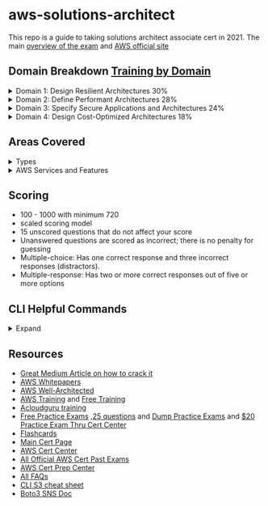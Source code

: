 # aws-solutions-architect
This repo is a guide to taking solutions architect associate cert in 2021. The main [overview of the exam](https://github.com/MattN-HB/aws-solutions-architect/blob/main/AWS-Certified-Solutions-Architect-Associate_Exam-Guide.pdf) and [AWS official site](https://aws.amazon.com/certification/certified-solutions-architect-associate/)

## Domain Breakdown [Training by Domain](https://www.aws.training/Details/Curriculum?id=20685&ep=sec&sec=assoc_saa)
<details>
  <summary>Domain 1: Design Resilient Architectures 30%</summary>

1.1 Design a multi-tier architecture solution
* Determine a solution design based on access patterns.
* Determine a scaling strategy for components used in a design.
* Select an appropriate database based on requirements.
* Select an appropriate compute and storage service based on requirements.

1.2 Design highly available and/or fault-tolerant architectures
* Determine the amount of resources needed to provide a fault-tolerant architecture across
Availability Zones.
* Select a highly available configuration to mitigate single points of failure.
* Apply AWS services to improve the reliability of legacy applications when application changes
are not possible.
* Select an appropriate disaster recovery strategy to meet business requirements.
* Identify key performance indicators to ensure the high availability of the solution.
1.3 Design decoupling mechanisms using AWS services

* Determine which AWS services can be leveraged to achieve loose coupling of components.
* Determine when to leverage serverless technologies to enable decoupling.

1.4 Choose appropriate resilient storage
* Define a strategy to ensure the durability of data.
* Identify how data service consistency will affect the operation of the application.
* Select data services that will meet the access requirements of the application.
* Identify storage services that can be used with hybrid or non-cloud-native applications.
</details>
<details>
  <summary>Domain 2: Define Performant Architectures 28%</summary>

2.1 Identify elastic and scalable compute solutions for a workload
* Select the appropriate instance(s) based on compute, storage, and networking requirements.
* Choose the appropriate architecture and services that scale to meet performance
requirements.
* Identify metrics to monitor the performance of the solution.

2.2 Select high-performing and scalable storage solutions for a workload
* Select a storage service and configuration that meets performance demands.
* Determine storage services that can scale to accommodate future needs.

2.3 Select high-performing networking solutions for a workload
* Select appropriate AWS connectivity options to meet performance demands.
* Select appropriate features to optimize connectivity to AWS public services.
* Determine an edge caching strategy to provide performance benefits.
* Select appropriate data transfer service for migration and/or ingestion.

2.4 Choose high-performing database solutions for a workload
* Select an appropriate database scaling strategy.
* Determine when database caching is required for performance improvement.
* Choose a suitable database service to meet performance needs.
</details>
<details>
  <summary>Domain 3: Specify Secure Applications and Architectures 24%</summary>

3.1 Design secure access to AWS resources

* Determine when to choose between users, groups, and roles.
* Interpret the net effect of a given access policy.
* Select appropriate techniques to secure a root account.
* Determine ways to secure credentials using features of AWS IAM.
* Determine the secure method for an application to access AWS APIs.
* Select appropriate services to create traceability for access to AWS resources.

3.2 Design secure application tiers

* Given traffic control requirements, determine when and how to use security groups and
network ACLs.
* Determine a network segmentation strategy using public and private subnets.
* Select the appropriate routing mechanism to securely access AWS service endpoints or
internet-based resources from Amazon VPC.
* Select appropriate AWS services to protect applications from external threats.

3.3 Select appropriate data security options

* Determine the policies that need to be applied to objects based on access patterns.
* Select appropriate encryption options for data at rest and in transit for
</details>
<details>
  <summary>Domain 4: Design Cost-Optimized Architectures 18%</summary>

4.1 Identify cost-effective storage solutions
* Determine the most cost-effective data storage options based on requirements.
* Apply automated processes to ensure that data over time is stored on storage tiers that
minimize costs.
</details>

## Areas Covered
<details>
  <summary>Types</summary>

* Compute
* Cost management
* Database
* Disaster recovery
* High availability
* Management and governance
* Microservices and component decoupling
* Migration and data transfer
* Networking, connectivity, and content delivery
* Security
  
    ![image](https://user-images.githubusercontent.com/44328319/127173054-6721a4cd-ac53-492d-b62d-8432ddfb177b.png)
    ![image](https://user-images.githubusercontent.com/44328319/127173180-fc408fda-8d3d-449d-8466-d423e6b08440.png)
    ![image](https://user-images.githubusercontent.com/44328319/127173211-57e74be4-9e83-4072-bc7c-8d4b627b18ea.png)
    ![image](https://user-images.githubusercontent.com/44328319/127173332-c19dc17a-10ec-4b8a-bea8-97b25e15f5b2.png)
    ![image](https://user-images.githubusercontent.com/44328319/127173919-6098ecf4-fe43-40c9-a40a-26beb0c79b55.png)
  
* Serverless design principles
</details>
<details>
  <summary>AWS Services and Features</summary>

Analytics:
* Amazon Athena
* Amazon Elasticsearch Service (Amazon ES)
* Amazon EMR
* AWS Glue
* Amazon Kinesis
* Amazon QuickSight

AWS Billing and Cost Management:
* AWS Budgets
* Cost Explorer

Application Integration:
* Amazon Simple Notification Service (Amazon SNS)
* [Amazon Simple Queue Service SQS](https://aws.amazon.com/sqs/faqs/?ep=sec&sec=assoc_saa)

Compute:
* [Amazon EC2](https://aws.amazon.com/ec2/faqs/?ep=sec&sec=assoc_saa)
  
  ![image](https://user-images.githubusercontent.com/44328319/127187878-0f66c1ea-2c5b-4306-b05d-d784fb96fcd5.png)

* AWS Elastic Beanstalk
* Amazon Elastic Container Service (Amazon ECS)
* Amazon Elastic Kubernetes Service (Amazon EKS)
* Elastic Load Balancing
* AWS Fargate
* AWS Lambda

Database:
* Amazon Aurora
* Amazon DynamoDB
* Amazon ElastiCache
* [Amazon RDS](https://aws.amazon.com/rds/faqs/?ep=sec&sec=assoc_saa)
* Amazon Redshift

Management and Governance:
* AWS Auto Scaling
* AWS Backup
* AWS CloudFormation
* AWS CloudTrail
* Amazon CloudWatch
* AWS Config
* Amazon EventBridge (Amazon CloudWatch Events)
* AWS Organizations
* AWS Resource Access Manager
* AWS Systems Manager
* AWS Trusted Advisor

Migration and Transfer:
* AWS Database Migration Service (AWS DMS)
* AWS DataSync
* AWS Migration Hub
* AWS Server Migration Service (AWS SMS)
* AWS Snowball
* AWS Transfer Family

Networking and Content Delivery:
* Amazon API Gateway
* Amazon CloudFront
* AWS Direct Connect
* AWS Global Accelerator
* [Amazon Route 53](https://aws.amazon.com/route53/faqs/?ep=sec&sec=assoc_saa)
* AWS Transit Gateway
* [Amazon VPC](https://aws.amazon.com/vpc/faqs/?ep=sec&sec=assoc_saa)
  
  ![image](https://user-images.githubusercontent.com/44328319/127172005-1313ef3b-1142-4a35-b0b9-85176882acf6.png)


Security, Identity, and Compliance:
* AWS Certificate Manager (ACM)
* AWS Directory Service
* Amazon GuardDuty
* AWS Identity and Access Management (IAM)
* Amazon Inspector
* AWS Key Management Service (AWS KMS)
* Amazon Macie
* AWS Secrets Manager
* AWS Shield
* AWS Single Sign-On
* AWS WAF

Storage:
* Amazon Elastic Block Store (Amazon EBS)
  
  ![image](https://user-images.githubusercontent.com/44328319/127188081-4b0bab60-a2fd-4bcc-b377-61c71b7253a7.png)
  ![image](https://user-images.githubusercontent.com/44328319/127188194-ff4e01c7-feed-4948-9632-c99b3621748f.png)
  ![image](https://user-images.githubusercontent.com/44328319/127188330-3a36f035-96d3-4f0a-b154-7a77d17cbc70.png)

* Amazon Elastic File System (Amazon EFS)
* Amazon FSx
* [Amazon S3](https://aws.amazon.com/s3/faqs/?ep=sec&sec=assoc_saa)
* Amazon S3 Glacier
* AWS Storage Gateway
</details>

## Scoring
* 100 - 1000 with minimum 720
* scaled scoring model
* 15 unscored questions that do not affect your score
* Unanswered questions are scored as incorrect; there is no penalty for guessing
* Multiple-choice: Has one correct response and three incorrect responses (distractors).
* Multiple-response: Has two or more correct responses out of five or more options

## CLI Helpful Commands
<details>
  <summary>Expand</summary>
  
* ```aws configure```
* Copies file from local to bucket```aws s3 cp <path> s3://<bucket>```
* List buckets```aws s3 ls```
* List Bucket Content: ```aws s3 ls s3://<bucket>```
* Create s3 bucket ```aws s3api create-bucket --bucket <bucketname> --region us-east-1```
* grab your environment variables from cli ```env | grep ^AWS```
* What is the policies attached to that user ```aws iam list-attached-user-policies --user-name=$AWS_ACCOUNT_USERNAME```
* Create iam user ```aws iam create-user --user-name root-for-vault```
* Attach policy ```aws iam attach-user-policy --user-name root-for-vault --policy-arn arn:aws:iam::${AWS_ACCOUNT_ID}:policy/vault-root```
* Create access key and secret passing to txt for temp use ```aws iam create-access-key --user-name root-for-vault | tee root-for-vault-keys.txt```
* Set default region ```export AWS_DEFAULT_REGION=us-east-1```
* Create VPC ```aws ec2 create-default-vpc```
* Run EC2 ```aws ec2 run-instances --image-id <amiid> --instance-type <ec2type> --count 1```
* List RDS ```aws rds describe-db-instances```
</details>
  
## Resources
* [Great Medium Article on how to crack it](https://medium.com/javarevisited/top-5-aws-training-courses-to-crack-amazon-web-service-solutions-architect-associate-certification-3f4affa8f660)
* [AWS Whitepapers](http://aws.amazon.com/whitepapers/)
* [AWS Well-Architected](https://aws.amazon.com/architecture/well-architected/)
* [AWS Training](http://aws.amazon.com/training) and [Free Training](https://www.aws.training/learningobject/curriculum?id=20685&ep=sec&sec=assoc_saa)
* [Acloudguru training](https://acloudguru.com/course/aws-certified-solutions-architect-associate-saa-c02)
* [Free Practice Exams](https://www.knowledgehut.com/practice-tests/aws-solutions-architect-associate) ,[25 questions](https://awscoach.net/architect-associate-questions/) and [Dump Practice Exams](https://github.com/MattN-HB/aws-solutions-architect/tree/main/PracticeExams) and [$20 Practice Exam Thru Cert Center](https://www.certmetrics.com/amazon/candidate/exam_scheduling.aspx)
* [Flashcards](https://quizlet.com/125872081/aws-solutions-architect-flash-cards/)
* [Main Cert Page](https://aws.amazon.com/certification/certified-solutions-architect-associate/)
* [AWS Cert Center](https://www.certmetrics.com/amazon/default.aspx)
* [All Official AWS Cert Past Exams](https://aws.psiexams.com/#/dashboard/compact-dashboard)
* [AWS Cert Prep Center](https://aws.amazon.com/certification/certification-prep/?cta=saa_examprep)
* [All FAQs](https://aws.amazon.com/faqs/?ep=sec&sec=assoc_saa)
* [CLI S3 cheat sheet](https://acloudguru.com/blog/engineering/aws-s3-cheat-sheet)
* [Boto3 SNS Doc](https://boto3.amazonaws.com/v1/documentation/api/latest/reference/services/sns.html#SNS.Client.publish)
